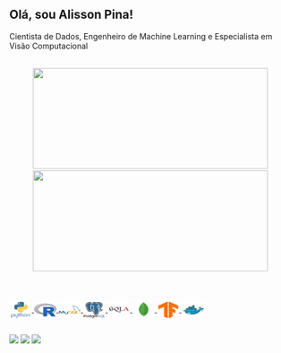 ## Olá, sou Alisson Pina!
Cientista de Dados, Engenheiro de Machine Learning e Especialista em Visão Computacional
<br>
<br>

<div align="center">
  <a href="https://github.com/alissonpina">
  <img height="180em" width="420em" src="https://github-readme-stats.vercel.app/api?username=alissonpina&show_icons=true&theme=swift&include_all_commits=true&count_private=true"/>
  <img height="180em" width="420em" src="https://github-readme-stats.vercel.app/api/top-langs/?username=alissonpina&layout=compact&langs_count=7&theme=swift"/>
</div>

<br>
<br>
  
<div style="display: inline_block"><br>
  <img align="center" alt="Alisson-Python" height="30" width="40" src="https://raw.githubusercontent.com/devicons/devicon/master/icons/python/python-original-wordmark.svg">
  <img align="center" alt="Alisson-R" height="30" width="40" src="https://raw.githubusercontent.com/devicons/devicon/master/icons/r/r-original.svg">
  <img align="center" alt="Alisson-MySQL" height="30" width="40" src="https://raw.githubusercontent.com/devicons/devicon/master/icons/mysql/mysql-original-wordmark.svg">
  <img align="center" alt="Alisson-Postgre" height="30" width="40" src="https://raw.githubusercontent.com/devicons/devicon/master/icons/postgresql/postgresql-original-wordmark.svg">
  <img align="center" alt="Alisson-SQLAlchemy" height="30" width="40" src="https://raw.githubusercontent.com/devicons/devicon/master/icons/sqlalchemy/sqlalchemy-original.svg">
  <img align="center" alt="Alisson-MongoDB" height="30" width="40" src="https://raw.githubusercontent.com/devicons/devicon/master/icons/mongodb/mongodb-original.svg">
  <img align="center" alt="Alisson-TensorFlow" height="30" width="40" src="https://raw.githubusercontent.com/devicons/devicon/master/icons/tensorflow/tensorflow-original.svg">
  <img align="center" alt="Alisson-Docker" height="30" width="40" src="https://raw.githubusercontent.com/devicons/devicon/master/icons/docker/docker-original.svg">
  
</div>
  
  ##
 
<div> 
  <a href = "mailto:contato@alissonpina.com"><img src="https://img.shields.io/badge/-Gmail-%23333?style=for-the-badge&logo=gmail&logoColor=white" target="_blank"></a>
  <a href="https://wa.me/5571991865588" target="_blank"><img src="https://img.shields.io/badge/WhatsApp-25D366?style=for-the-badge&logo=whatsapp&logoColor=white" target="_blank"></a>
  <a href="https://www.linkedin.com/in/alissonpina" target="_blank"><img src="https://img.shields.io/badge/-LinkedIn-%230077B5?style=for-the-badge&logo=linkedin&logoColor=white" target="_blank"></a> 
 
 
</div>
